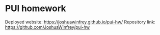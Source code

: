# PUI homework

Deployed website: https://joshuawinfrey.github.io/pui-hw/
Repository link: https://github.com/JoshuaWinfrey/pui-hw
